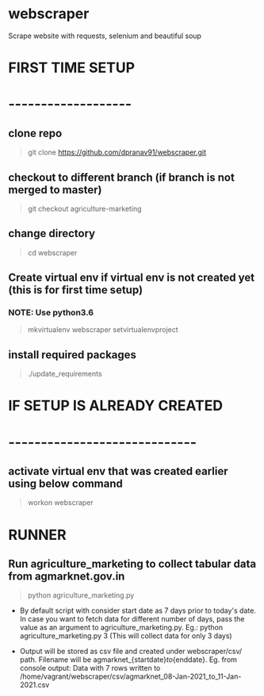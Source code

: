 # webscraper
Scrape website with requests, selenium and beautiful soup

# FIRST TIME SETUP
# -------------------
## clone repo
> git clone https://github.com/dpranav91/webscraper.git

## checkout to different branch (if branch is not merged to master)
> git checkout agriculture-marketing

## change directory
> cd webscraper

## Create virtual env if virtual env is not created yet (this is for first time setup) 
### NOTE: Use python3.6
> mkvirtualenv webscraper
> setvirtualenvproject

## install required packages
> ./update_requirements

# IF SETUP IS ALREADY CREATED
# -----------------------------
## activate virtual env that was created earlier using below command
> workon webscraper


# RUNNER
## Run agriculture_marketing to collect tabular data from agmarknet.gov.in
> python agriculture_marketing.py

- By default script with consider start date as 7 days prior to today's date. In case you want to fetch data for different number of days, pass the value as an argument to agriculture_marketing.py.
Eg.: python agriculture_marketing.py 3 (This will collect data for only 3 days)

- Output will be stored as csv file and created under webscraper/csv/ path. Filename will be agmarknet_{startdate}_to_{enddate}.
Eg. from console output: Data with 7 rows written to /home/vagrant/webscraper/csv/agmarknet_08-Jan-2021_to_11-Jan-2021.csv 
